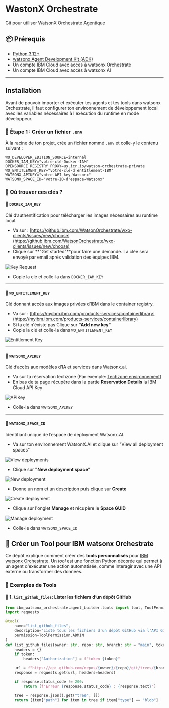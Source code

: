 # WastonX Orchestrate

Git pour utiliser WatsonX Orchestrate Agentique

## 📦 Prérequis

- [Python 3.12+](https://www.python.org/)
- [watsonx Agent Development Kit (ADK)](https://developer.watson-orchestrate.ibm.com)
- Un compte IBM Cloud avec accès à watsonx Orchestrate
- Un compte IBM Cloud avec accès à watsonx AI

---

## Installation

Avant de pouvoir importer et exécuter tes agents et tes tools dans watsonx Orchestrate, il faut configurer ton environnement de développement local avec les variables nécessaires à l'exécution du runtime en mode développeur.

### 📄 Étape 1 : Créer un fichier `.env`

À la racine de ton projet, crée un fichier nommé `.env` et colle-y le contenu suivant :

```env
WO_DEVELOPER_EDITION_SOURCE=internal
DOCKER_IAM_KEY="votre-clé-Docker-IAM"
OPENSOURCE_REGISTRY_PROXY=us.icr.io/watson-orchestrate-private
WO_ENTITLEMENT_KEY="votre-clé-d'entitlement-IBM"
WATSONX_APIKEY="votre-API-key-Watsonx"
WATSONX_SPACE_ID="votre-ID-d'espace-Watsonx"
```

### 🔑 Où trouver ces clés ?

#### 🔹 `DOCKER_IAM_KEY`

Clé d’authentification pour télécharger les images nécessaires au runtime local.

- Va sur : [https://github.ibm.com/WatsonOrchestrate/wxo-clients/issues/new/choose](https://github.ibm.com/WatsonOrchestrate/wxo-clients/issues/new/choose)
- Clique sur **"Get started"**pour faire une demande. La clée sera envoyé par email après validation des équipes IBM.

![Key Request](docs/img/KeyRequest.png)

- Copie la clé et colle-la dans `DOCKER_IAM_KEY`

---

#### 🔹 `WO_ENTITLEMENT_KEY`

Clé donnant accès aux images privées d’IBM dans le container registry.

- Va sur : [https://myibm.ibm.com/products-services/containerlibrary](https://myibm.ibm.com/products-services/containerlibrary)
- Si ta clé n'éxiste pas Clique sur **"Add new key"**
- Copie la clé et colle-la dans `WO_ENTITLEMENT_KEY`

![Entitlement Key](docs/img/EntitlementKey.png)

---

#### 🔹 `WATSONX_APIKEY`

Clé d’accès aux modèles d’IA et services dans Watsonx.ai.

- Va sur ta réservation techzone (Par exemple: [Techzone environnement](https://techzone.ibm.com/my/reservations/create/64e6866b41bf2a0017d986ad))
- En bas de ta page récupère dans la partie **Reservation Details** la IBM Cloud API Key

![APIKey](docs/img/IBMAPIKEY.png)

- Colle-la dans `WATSONX_APIKEY`

---

#### 🔹 `WATSONX_SPACE_ID`

Identifiant unique de l’espace de deployment Watsonx.AI.

- Va sur ton environnement WatsonX.AI et clique sur "View all deployment spaces"

![View deployments](docs/img/ViewDeployments.png)

- Clique sur **"New deployment space"**

![New deployment](docs/img/newDeployment.png)

- Donne un nom et un description puis clique sur **Create**

![Create deployment](docs/img/createDeployment.png)

- Clique sur l'onglet **Manage** et récupère le **Space GUID**

![Manage deployment](docs/img/manageDeployment.png)

- Colle-le dans `WATSONX_SPACE_ID`

## 🧠 Créer un Tool pour IBM watsonx Orchestrate

Ce dépôt explique comment créer des **tools personnalisés** pour [IBM watsonx Orchestrate](https://developer.watson-orchestrate.ibm.com). Un *tool* est une fonction Python décorée qui permet à un agent d'exécuter une action automatisée, comme interagir avec une API externe ou transformer des données.

### 🚀 Exemples de Tools

#### 🔹 1. `list_github_files`: Lister les fichiers d’un dépôt GitHub

```python
from ibm_watsonx_orchestrate.agent_builder.tools import tool, ToolPermission
import requests

@tool(
    name="list_github_files",
    description="Liste tous les fichiers d'un dépôt GitHub via l'API GitHub.",
    permission=ToolPermission.ADMIN
)
def list_github_files(owner: str, repo: str, branch: str = "main", token: str = "") -> list:
    headers = {}
    if token:
        headers["Authorization"] = f"token {token}"

    url = f"https://api.github.com/repos/{owner}/{repo}/git/trees/{branch}?recursive=1"
    response = requests.get(url, headers=headers)

    if response.status_code != 200:
        return [f"Erreur {response.status_code} : {response.text}"]

    tree = response.json().get("tree", [])
    return [item["path"] for item in tree if item["type"] == "blob"]
